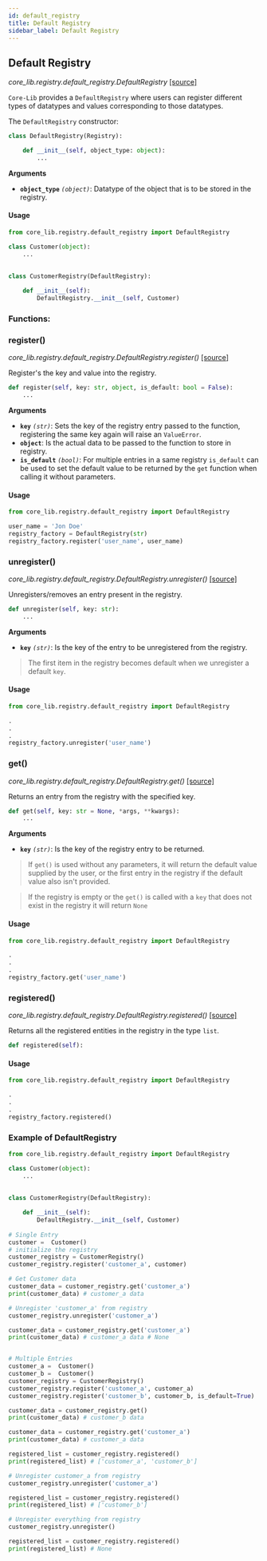 ```yaml
---
id: default_registry
title: Default Registry
sidebar_label: Default Registry
---
```

## Default Registry

*core_lib.registry.default_registry.DefaultRegistry* [[source]](https://github.com/shay-te/core-lib/blob/master/core_lib/registry/default_registry.py#L4)

`Core-Lib` provides a `DefaultRegistry` where users can register different types of datatypes and values corresponding to those datatypes.

The `DefaultRegistry` constructor:

```python
class DefaultRegistry(Registry):

    def __init__(self, object_type: object):
        ...
```

**Arguments**

- **`object_type`** *`(object)`*: Datatype of the object that is to be stored in the registry.

#### Usage

```python
from core_lib.registry.default_registry import DefaultRegistry

class Customer(object):
    ...
        
        
class CustomerRegistry(DefaultRegistry):

    def __init__(self):
        DefaultRegistry.__init__(self, Customer)
```



### Functions:

### register()

*core_lib.registry.default_registry.DefaultRegistry.register()* [[source]](https://github.com/shay-te/core-lib/blob/master/core_lib/registry/default_registry.py#L12)

Register's the key and value into the registry.

````python
def register(self, key: str, object, is_default: bool = False):
    ...
````

**Arguments**

- **`key`** *`(str)`*: Sets the key of the registry entry passed to the function, registering the same key again will raise an `ValueError`.
- **`object`**: Is the actual data to be passed to the function to store in registry.
- **`is_default`** *`(bool)`*: For multiple entries in a same registry `is_default` can be used to set the default value to be
returned by the `get` function when calling it without parameters.

#### Usage
```python
from core_lib.registry.default_registry import DefaultRegistry

user_name = 'Jon Doe'
registry_factory = DefaultRegistry(str) 
registry_factory.register('user_name', user_name)
```

### unregister()

*core_lib.registry.default_registry.DefaultRegistry.unregister()* [[source]](https://github.com/shay-te/core-lib/blob/master/core_lib/registry/default_registry.py#L24)

Unregisters/removes an entry present in the registry.

```python
def unregister(self, key: str):
    ...
```
**Arguments**

- **`key`** *`(str)`*: Is the key of the entry to be unregistered from the registry.


>The first item in the registry becomes default when we unregister a default `key`.


#### Usage
```python
from core_lib.registry.default_registry import DefaultRegistry

.
.
.
registry_factory.unregister('user_name')
```

### get()

*core_lib.registry.default_registry.DefaultRegistry.get()* [[source]](https://github.com/shay-te/core-lib/blob/master/core_lib/registry/default_registry.py#L30)

Returns an entry from the registry with the specified key.

```python
def get(self, key: str = None, *args, **kwargs):
    ...
```
**Arguments**

- **`key`** *`(str)`*: Is the key of the registry entry to be returned.

>If `get()` is used without any parameters, it will return the default value supplied by the user, or the 
>first entry in the registry if the default value also isn't provided. 

>If the registry is empty or the `get()` is called with a `key` that does not exist in the registry it will return
> `None`


#### Usage
```python
from core_lib.registry.default_registry import DefaultRegistry

.
.
.
registry_factory.get('user_name')
```
### registered()

*core_lib.registry.default_registry.DefaultRegistry.registered()* [[source]](https://github.com/shay-te/core-lib/blob/master/core_lib/registry/default_registry.py#L36)

Returns all the registered entities in the registry in the type `list`.

```python
def registered(self):
```

#### Usage
```python
from core_lib.registry.default_registry import DefaultRegistry

.
.
.
registry_factory.registered()
```

### Example of DefaultRegistry
```python
from core_lib.registry.default_registry import DefaultRegistry

class Customer(object):
    ...
        
        
class CustomerRegistry(DefaultRegistry):

    def __init__(self):
        DefaultRegistry.__init__(self, Customer)
        
# Single Entry
customer =  Customer()
# initialize the registry
customer_registry = CustomerRegistry()
customer_registry.register('customer_a', customer)

# Get Customer data
customer_data = customer_registry.get('customer_a') 
print(customer_data) # customer_a data 

# Unregister 'customer_a' from registry
customer_registry.unregister('customer_a')

customer_data = customer_registry.get('customer_a') 
print(customer_data) # customer_a data # None 


# Multiple Entries
customer_a =  Customer()
customer_b =  Customer()
customer_registry = CustomerRegistry()
customer_registry.register('customer_a', customer_a)
customer_registry.register('customer_b', customer_b, is_default=True)

customer_data = customer_registry.get() 
print(customer_data) # customer_b data

customer_data = customer_registry.get('customer_a') 
print(customer_data) # customer_a data

registered_list = customer_registry.registered() 
print(registered_list) # ['customer_a', 'customer_b']

# Unregister customer_a from registry
customer_registry.unregister('customer_a')

registered_list = customer_registry.registered() 
print(registered_list) # ['customer_b']

# Unregister everything from registry
customer_registry.unregister()

registered_list = customer_registry.registered() 
print(registered_list) # None
```
